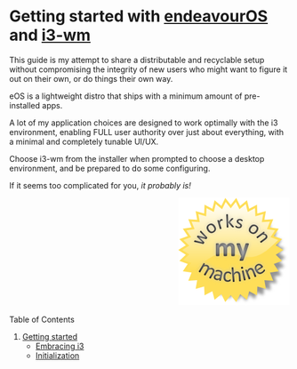 # Getting started with [endeavourOS](https://endeavouros.com/) and [i3-wm](https://i3wm.org/)

This guide is my attempt to share a distributable and recyclable setup without compromising the integrity of new users who might want to figure it out on their own, or do things their own way.

eOS is a lightweight distro that ships with a minimum amount of pre-installed apps.

A lot of my application choices are designed to work optimally with the i3 environment, enabling FULL user authority over just about everything, with a minimal and completely tunable UI/UX.

Choose i3-wm from the installer when prompted to choose a desktop environment, and be prepared to do some configuring.

If it seems too complicated for you, *it probably is!*

<div align="right">
 <a href="">
    <img src="https://github.com/TekkadanPlays/Getting-Started-with-eOS/blob/672861f9a3914f75330e2f9821926056d4f9c213/1706459290178581.png">
  </a>
</div>

Table of Contents

1. [Getting started](https://github.com/TekkadanPlays/eOS-ftw/wiki)
   - [Embracing i3](https://github.com/TekkadanPlays/eOS-ftw/wiki/Embracing-i3)
   - [Initialization](https://github.com/TekkadanPlays/eOS-ftw/wiki/Initialization)
  

